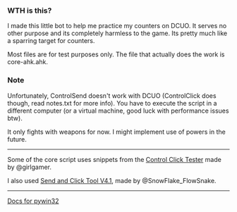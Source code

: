 ### WTH is this?

I made this little bot to help me practice my counters on DCUO. It serves no other purpose and its completely harmless to the game. Its pretty much like a sparring target for counters.

Most files are for test purposes only.
The file that actually does the work is core-ahk.ahk.

### Note

Unfortunately, ControlSend doesn't work with DCUO (ControlClick does though, read notes.txt for more info). You have to execute the script in a different computer (or a virtual machine, good luck with performance issues btw).

It only fights with weapons for now. I might implement use of powers in the future.

------

Some of the core script uses snippets from the [Control Click Tester](https://autohotkey.com/board/topic/82924-basic-controlclick-tester/) made by @girlgamer.

I also used [Send and Click Tool V4.1](https://autohotkey.com/board/topic/95653-send-and-click-tool-v41/), made by @SnowFlake_FlowSnake.

------

[Docs for pywin32](http://timgolden.me.uk/pywin32-docs/contents.html)